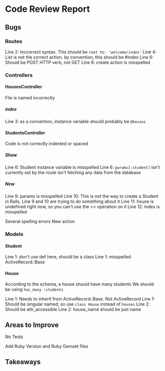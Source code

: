 Code Review Report
===============================================================================



Bugs
-------------------------------------------------------------------------------

### Routes

Line 2: Inccorrect syntax. This should be `root to: 'welcome/index'`
Line 4: List is not the correct action. by convention, this should be #index
Line 6: Should be POST HTTP verb, not GET
Line 6: create action is misspelled

### Controllers

#### HousesController

File is named incorrectly

##### index

Line 3: as a convention, instance variable should probably be `@houses`

#### StudentsController

Code is not correctly indented or spaced

##### Show
Line 6: Student instance variable is misspelled
Line 6: `params[:student]` isn't currently set by the route
Isn't fetching any data from the database

##### New
Line 9: params is misspelled
Line 10: This is not the way to create a Student in Rails, Line 9 and 10 are 
trying to do something about it
Line 11: house is undefined right now, so you can't use the << operation on it
Line 12: index is misspelled

Several spelling errors
New action


### Models

#### Student

Line 1: don't use def here, should be a class
Line 1: misspelled ActiveRecord::Base

#### House

According to the schema, a house should have many students
We should be using `has_many :students` 

Line 1: Needs to inherit from ActiveRecord::Base. Not ActiveRecord
Line 1: Should be singular named, so use `class House` instead of `houses`
Line 2: Should be attr_accessible
Line 2: house_name should be just name


Areas to Improve
-------------------------------------------------------------------------------

No Tests

Add Ruby Version and Ruby Gemset files


Takeaways
-------------------------------------------------------------------------------


